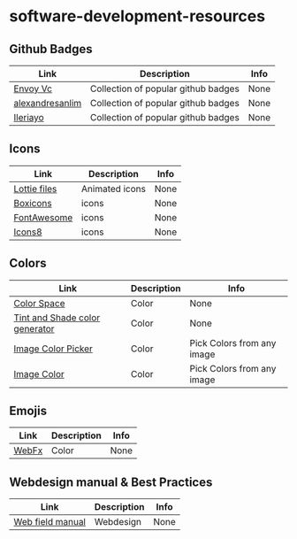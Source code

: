 # software-development-resources

## Github Badges

| Link | Description | Info |
| ---- | ----------- | ---------- |
| [Envoy Vc](https://dev.to/envoy_/150-badges-for-github-pnk) | Collection of popular github badges | None |
| [alexandresanlim](https://github.com/alexandresanlim/Badges4-README.md-Profile) | Collection of popular github badges | None |
| [Ileriayo](https://github.com/Ileriayo/markdown-badges) | Collection of popular github badges | None |
## Icons

| Link | Description | Info |
| ---- | ----------- | ---------- |
| [Lottie files](https://lottiefiles.com/) | Animated icons | None |
| [Boxicons](https://boxicons.com/) | icons | None |
| [FontAwesome](https://fontawesome.com/) | icons | None |
| [Icons8](https://icons8.com/) | icons | None |
## Colors

| Link | Description | Info |
| ---- | ----------- | ---------- |
| [Color Space](https://mycolor.space/) | Color | None |
| [Tint and Shade color generator](https://maketintsandshades.com/) | Color | None |
| [Image Color Picker](https://imagecolorpicker.com/) | Color | Pick Colors from any image |
| [Image Color](https://image-color.com/) | Color | Pick Colors from any image |
## Emojis

| Link | Description | Info |
| ---- | ----------- | ---------- |
| [WebFx](https://www.webfx.com/tools/emoji-cheat-sheet/) | Color | None |
## Webdesign manual & Best Practices

| Link | Description | Info |
| ---- | ----------- | ---------- |
| [Web field manual](https://webfieldmanual.com/code.html) | Webdesign | None |